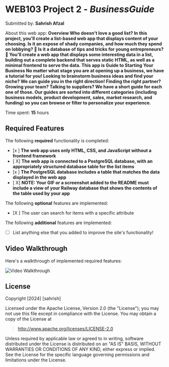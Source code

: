 # WEB103 Project 2 - *BusinessGuide*

Submitted by: **Sahrish Afzal**

About this web app: **Overview
Who doesn't love a good list? In this project, you'll create a list-based web app that displays content of your choosing. 
Is it an expose of shady companies, and how much they spend on lobbying? 👀 Is it a database of tips and tricks for young entrepreneurs? 
💼 You'll create a web app that displays some interesting data in a list, building out a complete backend that serves static HTML, 
as well as a minimal frontend to serve the data. This app is Guide to Starting Your Business
No matter what stage you are at opening up a business, we have a tutorial for you! Looking to brainstorm business ideas and find your niche?
We can guide you in the right direction! Finding the right partner? Growing your team? Talking to suppliers?
We have a short guide for each one of those. Our guides are sorted into different categories (including business models,
product development, sales, market research, and funding) so you can browse or filter to personalize your experience.**

Time spent: **15** hours


## Required Features

The following **required** functionality is completed:

<!-- Make sure to check off completed functionality below -->
- [x ] **The web app uses only HTML, CSS, and JavaScript without a frontend framework**
- [ X] **The web app is connected to a PostgreSQL database, with an appropriately structured database table for the list items**
- [x ] **The PostgreSQL database includes a table that matches the data displayed in the web app**
- [ X] **NOTE: Your GIF or a screenshot added to the README must include a view of your Railway database that shows the contents of the table used by your app**

The following **optional** features are implemented:

- [X ] The user can search for items with a specific attribute

The following **additional** features are implemented:

- [ ] List anything else that you added to improve the site's functionality!



## Video Walkthrough

Here's a walkthrough of implemented required features:

<img src='https://www.canva.com/design/DAGSo-LFzmc/Y8R6co5TEdehObprkcxXRA/watch' title='Video Walkthrough' width='' alt='Video Walkthrough' />


## License

Copyright [2024] [sahrish]

Licensed under the Apache License, Version 2.0 (the "License"); you may not use this file except in compliance with the License. You may obtain a copy of the License at

> http://www.apache.org/licenses/LICENSE-2.0

Unless required by applicable law or agreed to in writing, software distributed under the License is distributed on an "AS IS" BASIS, WITHOUT WARRANTIES OR CONDITIONS OF ANY KIND, either express or implied. See the License for the specific language governing permissions and limitations under the License.
